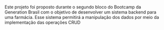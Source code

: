Este projeto foi proposto durante o segundo bloco do Bootcamp da Generation Brasil com o objetivo de desenvolver um sistema backend para uma farmácia. Esse sistema permitirá a manipulação dos dados por meio da implementação das operações CRUD
